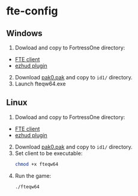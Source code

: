 # fte-config

## Windows

1. Dowload and copy to FortressOne directory:
  - [FTE client](http://triptohell.info/moodles/win64/fteqw64.exe)
  - [ezhud plugin](http://triptohell.info/moodles/win64/fteplug_ezhud_x64.dll)
2. Download [pak0.pak](https://www.mirafiori.com/ftp/pub/gaming/pak0.pak) and copy to `id1/` directory.
3. Launch fteqw64.exe


## Linux

1. Dowload and copy to FortressOne directory:
  - [FTE client](http://triptohell.info/moodles/linux_amd64/fteqw64)
  - [ezhud plugin](http://triptohell.info/moodles/linux_amd64/fteplug_ezhud_amd64.so)
2. Download [pak0.pak](https://www.mirafiori.com/ftp/pub/gaming/pak0.pak) and copy to `id1/` directory.
3. Set client to be executable:
      ```sh
      chmod +x fteqw64
      ```
4. Run the game:
      ```sh
      ./fteqw64
      ```
